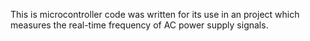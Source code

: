 This is microcontroller code was written for its use in an project which measures the real-time frequency of AC power supply signals.
